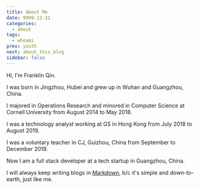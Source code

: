 ```yaml
---
title: About Me
date: 9999-12-31
categories:
  - about
tags:
  - whoami
prev: youth
next: about_this_blog
sidebar: false
---
```


Hi, I'm Franklin Qin.

<!-- more -->

I was born in Jingzhou, Hubei and grew up in Wuhan and Guangzhou, China.

I majored in Operations Research and minored in Computer Science at Cornell University from August 2014 to May 2018.

I was a technology analyst working at GS in Hong Kong from July 2018 to August 2019.

I was a voluntary teacher in CJ, Guizhou, China from September to December 2019.

Now I am a full stack developer at a tech startup in Guangzhou, China.

I will always keep writing blogs in [Markdown](https://daringfireball.net/projects/markdown/syntax), b/c it's simple and down-to-earth, just like me.
